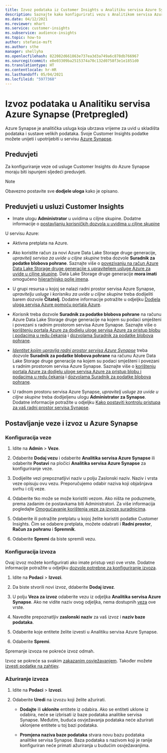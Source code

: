 ```yaml
---
title: Izvoz podataka iz Customer Insights u Analitiku servisa Azure Synapse
description: Saznajte kako konfigurirati vezu s Analitikom servisa Azure Synapse.
ms.date: 04/12/2021
ms.reviewer: mhart
ms.service: customer-insights
ms.subservice: audience-insights
ms.topic: how-to
author: stefanie-msft
ms.author: sthe
manager: shellyha
ms.openlocfilehash: 822082d661863e737ea3d3a749a6c878db766967
ms.sourcegitcommit: e8e03309ba2515374a70c132d0758f3e1e1851d0
ms.translationtype: HT
ms.contentlocale: hr-HR
ms.lasthandoff: 05/04/2021
ms.locfileid: "5977368"
---
```

# <a name="export-data-to-azure-synapse-analytics-preview"></a>Izvoz podataka u Analitiku servisa Azure Synapse (Pretpregled)

Azure Synapse je analitička usluga koja ubrzava vrijeme za uvid u skladišta podataka i sustave velikih podataka. Svoje Customer Insights podatke možete unijeti i upotrijebiti u servisu [Azure Synapse](/azure/synapse-analytics/overview-what-is).

## <a name="prerequisites"></a>Preduvjeti

Za konfiguriranje veze od usluge Customer Insights do Azure Synapse moraju biti ispunjeni sljedeći preduvjeti.

> [!NOTE]
> Obavezno postavite sve **dodjele uloga** kako je opisano.  

## <a name="prerequisites-in-customer-insights"></a>Preduvjeti u usluzi Customer Insights

* Imate ulogu **Administrator** u uvidima u ciljne skupine. Dodatne informacije o [postavljanju korisničkih dozvola u uvidima u ciljne skupine](permissions.md#assign-roles-and-permissions)

U servisu Azure: 

- Aktivna pretplata na Azure.

- Ako koristite račun za novi Azure Data Lake Storage druge generacije, *upravitelj servisa za uvide u ciljne skupine* treba dozvole **Suradnik za podatke blobova pohrane**. Saznajte više o [povezivanju na račun Azure Data Lake Storage druge generacije s upraviteljem usluge Azure za uvide u ciljne skupine](connect-service-principal.md). Data Lake Storage druge generacije **mora imati** omogućeno [hijerarhijsko polje imena](/azure/storage/blobs/data-lake-storage-namespace).

- U grupi resursa u kojoj se nalazi radni prostor servisa Azure Synapse, *upravitelju usluge* i *korisniku za uvide u ciljne skupine* treba dodijeliti barem dozvole **Čitatelj**. Dodatne informacije potražite u odjeljku [Dodjela uloga servisa Azure pomoću portala Azure](/azure/role-based-access-control/role-assignments-portal).

- *Korisnik* treba dozvole **Suradnik za podatke blobova pohrane** na računu Azure Data Lake Storage druge generacije na kojem su podaci smješteni i povezani s radnim prostorom servisa Azure Synapse. Saznajte više o [korištenju portala Azure za dodjelu uloge servisa Azure za pristup blobu i podacima u redu čekanja](/azure/storage/common/storage-auth-aad-rbac-portal) i [dozvolama Suradnik za podatke blobova pohrane](/azure/role-based-access-control/built-in-roles#storage-blob-data-contributor).

- *[Identitet kojim upravlja radni prostor servisa Azure Synapse](/azure/synapse-analytics/security/synapse-workspace-managed-identity)* treba dozvole **Suradnik za podatke blobova pohrane** na računu Azure Data Lake Storage druge generacije na kojem su podaci smješteni i povezani s radnim prostorom servisa Azure Synapse. Saznajte više o [korištenju portala Azure za dodjelu uloge servisa Azure za pristup blobu i podacima u redu čekanja](/azure/storage/common/storage-auth-aad-rbac-portal) i [dozvolama Suradnik za podatke blobova pohrane](/azure/role-based-access-control/built-in-roles#storage-blob-data-contributor).

- U radnom prostoru servisa Azure Synapse, *upravitelj usluge za uvide u ciljne skupine* treba dodijeljenu ulogu **Administrator za Synapse**. Dodatne informacije potražite u odjeljku [Kako postaviti kontrolu pristupa za vaš radni prostor servisa Synapse](/azure/synapse-analytics/security/how-to-set-up-access-control).

## <a name="set-up-the-connection-and-export-to-azure-synapse"></a>Postavljanje veze i izvoz u Azure Synapse

### <a name="configure-a-connection"></a>Konfiguracija veze

1. Idite na **Admin** > **Veze**.

1. Odaberite **Dodaj vezu** i odaberite **Analitika servisa Azure Synapse** ili odaberite **Postavi** na pločici **Analitika servisa Azure Synapse** za konfiguriranje veze.

1. Dodijelite vezi prepoznatljivi naziv u polju Zaslonski naziv. Naziv i vrsta veze opisuju ovu vezu. Preporučujemo odabir naziva koji objašnjava svrhu i cilj veze.

1. Odaberite tko može se može koristiti vezom. Ako ništa ne poduzmete, prema zadanim će postavkama biti Administratori. Za više informacija pogledajte [Omogućavanje korištenja veze za izvoze suradnicima](connections.md#allow-contributors-to-use-a-connection-for-exports).

1. Odaberite ili potražite pretplatu u kojoj želite koristiti podatke Customer Insights. Čim se odabere pretplata, možete odabrati i **Radni prostor**, **Račun za pohranu** i **Spremnik**.

1. Odaberite **Spremi** da biste spremili vezu.

### <a name="configure-an-export"></a>Konfiguracija izvoza

Ovaj izvoz možete konfigurirati ako imate pristup vezi ove vrste. Dodatne informacije potražite u odjeljku [dozvole potrebne za konfiguriranje izvoza](export-destinations.md#set-up-a-new-export).

1. Idite na **Podaci** > **Izvozi**.

1. Da biste stvorili novi izvoz, ddaberite **Dodaj izvoz**.

1. U polju **Veza za izvoz** odaberite vezu iz odjeljka **Analitika servisa Azure Synapse**. Ako ne vidite naziv ovog odjeljka, nema dostupnih [veza](connections.md) ove vrste.

1. Navedite prepoznatljiv **zaslonski naziv** za vaš izvoz i **naziv baze podataka**.

1. Odaberite koje entitete želite izvesti u Analitiku servisa Azure Synapse.

1. Odaberite **Spremi**.

Spremanje izvoza ne pokreće izvoz odmah.

Izvoz se pokreće sa svakim [zakazanim osvježavanjem](system.md#schedule-tab). Također možete [izvesti podatke na zahtjev](export-destinations.md#run-exports-on-demand).

### <a name="update-an-export"></a>Ažuriranje izvoza

1. Idite na **Podaci** > **Izvozi**.

1. Odaberite **Uredi** na izvozu koji želite ažurirati.

   - **Dodajte** ili **uklonite** entitete iz odabira. Ako se entiteti uklone iz odabira, neće se izbrisati iz baze podataka analitike servisa Synapse. Međutim, buduća osvježavanja podataka neće ažurirati uklonjene entitete u toj bazi podataka.

   - **Promjena naziva baze podataka** stvara novu bazu podataka analitike servisa Synapse. Baza podataka s nazivom koji je ranije konfiguriran neće primati ažuriranja u budućim osvježavanjima.
